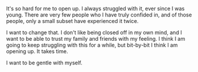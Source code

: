 It's so hard for me to open up. I always struggled with it, ever since I was
young. There are very few people who I have truly confided in, and of those
people, only a small subset have experienced it twice.

I want to change that. I don't like being closed off in my own mind, and I
want to be able to trust my family and friends with my feeling. I think I am
going to keep struggling with this for a while, but bit-by-bit I think I am
opening up. It takes time.

I want to be gentle with myself.
